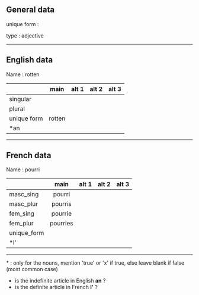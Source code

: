## General data

unique form :

type : adjective

---

## English data

Name : rotten

|             |  main  | alt 1 | alt 2 | alt 3 |
| :---------- | :----: | :---: | :---: | ----- |
| singular    |        |       |       |       |
| plural      |        |       |       |       |
| unique form | rotten |       |       |       |
| \*an        |        |       |       |       |

---

## French data

Name : pourri

|             |   main   | alt 1 | alt 2 | alt 3 |
| :---------- | :------: | :---: | :---: | :---: |
| masc_sing   |  pourri  |       |       |       |
| masc_plur   | pourris  |       |       |       |
| fem_sing    | pourrie  |       |       |       |
| fem_plur    | pourries |       |       |       |
| unique_form |          |       |       |       |
| \*l'        |          |       |       |       |

---

\* : only for the nouns, mention 'true' or 'x' if true, else leave blank if false (most common case)

- is the indefinite article in English **an** ?
- is the definite article in French **l'** ?
